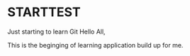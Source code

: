 # STARTTEST
Just starting to learn Git
Hello All,

This is the beginging of learning application build up for me.
